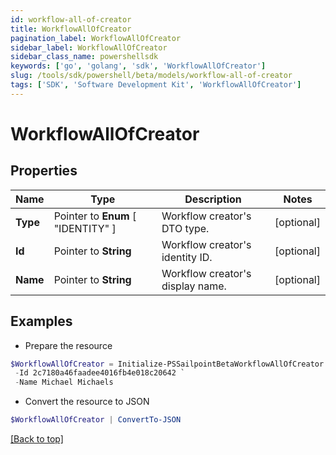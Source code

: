 ```yaml
---
id: workflow-all-of-creator
title: WorkflowAllOfCreator
pagination_label: WorkflowAllOfCreator
sidebar_label: WorkflowAllOfCreator
sidebar_class_name: powershellsdk
keywords: ['go', 'golang', 'sdk', 'WorkflowAllOfCreator'] 
slug: /tools/sdk/powershell/beta/models/workflow-all-of-creator
tags: ['SDK', 'Software Development Kit', 'WorkflowAllOfCreator']
---
```



# WorkflowAllOfCreator

## Properties

Name | Type | Description | Notes
------------ | ------------- | ------------- | -------------
**Type** |  Pointer to  **Enum** [  "IDENTITY" ] | Workflow creator&#39;s DTO type. | [optional] 
**Id** |  Pointer to **String** | Workflow creator&#39;s identity ID. | [optional] 
**Name** |  Pointer to **String** | Workflow creator&#39;s display name. | [optional] 

## Examples

- Prepare the resource
```powershell
$WorkflowAllOfCreator = Initialize-PSSailpointBetaWorkflowAllOfCreator  -Type IDENTITY `
 -Id 2c7180a46faadee4016fb4e018c20642 `
 -Name Michael Michaels
```

- Convert the resource to JSON
```powershell
$WorkflowAllOfCreator | ConvertTo-JSON
```


[[Back to top]](#) 

